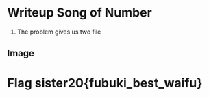 # Writeup Song of Number 

1. The problem gives us two file 


## Image


# Flag sister20{fubuki_best_waifu}

